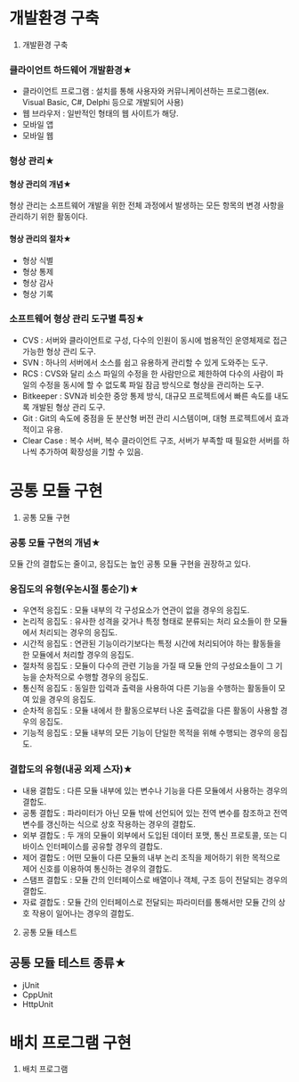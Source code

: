 # 개발환경 구축

1. 개발환경 구축

### 클라이언트 하드웨어 개발환경★

- 클라이언트 프로그램 : 설치를 통해 사용자와 커뮤니케이션하는 프로그램(ex. Visual Basic, C#, Delphi 등으로 개발되어 사용)
- 웹 브라우저 : 일반적인 형태의 웹 사이트가 해당.
- 모바일 앱
- 모바일 웹

### 형상 관리★

#### 형상 관리의 개념★

형상 관리는 소프트웨어 개발을 위한 전체 과정에서 발생하는 모든 항목의 변경 사항을 관리하기 위한 활동이다.

#### 형상 관리의 절차★

- 형상 식별
- 형상 통제
- 형상 감사
- 형상 기록

### 소프트웨어 형상 관리 도구별 특징★

- CVS : 서버와 클라이언트로 구성, 다수의 인원이 동시에 범용적인 운영체제로 접근 가능한 형상 관리 도구.
- SVN : 하나의 서버에서 소스를 쉽고 유용하게 관리할 수 있게 도와주는 도구.
- RCS : CVS와 달리 소스 파일의 수정을 한 사람만으로 제한하여 다수의 사람이 파일의 수정을 동시에 할 수 없도록 파일 잠금 방식으로 형상을 관리하는 도구.
- Bitkeeper : SVN과 비슷한 중앙 통제 방식, 대규모 프로젝트에서 빠른 속도를 내도록 개발된 형상 관리 도구.
- Git : Git의 속도에 중점을 둔 분산형 버전 관리 시스템이며, 대형 프로젝트에서 효과적이고 유용.
- Clear Case : 복수 서버, 복수 클라이언트 구조, 서버가 부족할 때 필요한 서버를 하나씩 추가하여 확장성을 기할 수 있음.

# 공통 모듈 구현

1. 공통 모듈 구현

### 공통 모듈 구현의 개념★

모듈 간의 결합도는 줄이고, 응집도는 높인 공통 모듈 구현을 권장하고 있다.

### 응집도의 유형(우논시절 통순기)★

- 우연적 응집도 : 모듈 내부의 각 구성요소가 연관이 없을 경우의 응집도.
- 논리적 응집도 : 유사한 성격을 갖거나 특정 형태로 분류되는 처리 요소들이 한 모듈에서 처리되는 경우의 응집도.
- 시간적 응집도 : 연관된 기능이라기보다는 특정 시간에 처리되어야 하는 활동들을 한 모듈에서 처리할 경우의 응집도.
- 절차적 응집도 : 모듈이 다수의 관련 기능을 가질 때 모듈 안의 구성요소들이 그 기능을 순차적으로 수행할 경우의 응집도.
- 통신적 응집도 : 동일한 입력과 출력을 사용하여 다른 기능을 수행하는 활동들이 모여 있을 경우의 응집도.
- 순차적 응집도 : 모듈 내에서 한 활동으로부터 나온 출력값을 다른 활동이 사용할 경우의 응집도.
- 기능적 응집도 : 모듈 내부의 모든 기능이 단일한 목적을 위해 수행되는 경우의 응집도.

### 결합도의 유형(내공 외제 스자)★

- 내용 결합도 : 다른 모듈 내부에 있는 변수나 기능을 다른 모듈에서 사용하는 경우의 결합도.
- 공통 결합도 : 파라미터가 아닌 모듈 밖에 선언되어 있는 전역 변수를 참조하고 전역 변수를 갱신하는 식으로 상호 작용하는 경우의 결합도.
- 외부 결합도 : 두 개의 모듈이 외부에서 도입된 데이터 포맷, 통신 프로토콜, 또는 디바이스 인터페이스를 공유할 경우의 결합도.
- 제어 결합도 : 어떤 모듈이 다른 모듈의 내부 논리 조직을 제어하기 위한 목적으로 제어 신호를 이용하여 통신하는 경우의 결합도.
- 스탬프 결합도 : 모듈 간의 인터페이스로 배열이나 객체, 구조 등이 전달되는 경우의 결합도.
- 자료 결합도 : 모듈 간의 인터페이스로 전달되는 파라미터를 통해서만 모듈 간의 상호 작용이 일어나는 경우의 결합도.

2. 공통 모듈 테스트

## 공통 모듈 테스트 종류★

- jUnit
- CppUnit
- HttpUnit

# 배치 프로그램 구현

1. 배치 프로그램
